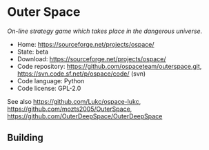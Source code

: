 # Outer Space

_On-line strategy game which takes place in the dangerous universe._

- Home: https://sourceforge.net/projects/ospace/
- State: beta
- Download: https://sourceforge.net/projects/ospace/
- Code repository: https://github.com/ospaceteam/outerspace.git, https://svn.code.sf.net/p/ospace/code/ (svn)
- Code language: Python
- Code license: GPL-2.0

See also https://github.com/Lukc/ospace-lukc, https://github.com/mozts2005/OuterSpace, https://github.com/OuterDeepSpace/OuterDeepSpace

## Building

